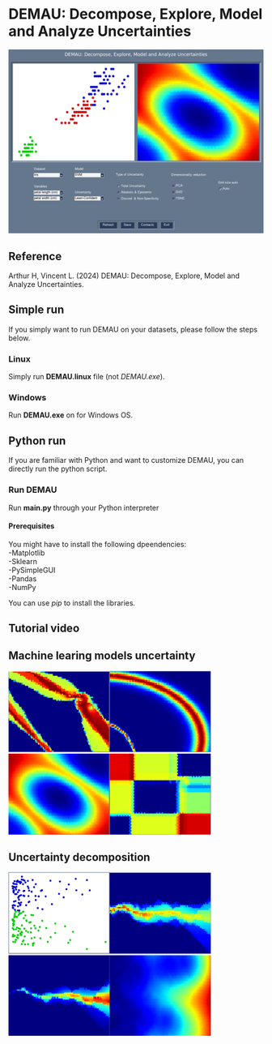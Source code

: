 # DEMAU: Decompose, Explore, Model and Analyze Uncertainties

<img src="figures/demau.png" alt="drawing" width="600"/>  

## Reference

Arthur H, Vincent L. (2024) DEMAU: Decompose, Explore, Model and Analyze Uncertainties.

## Simple run

If you simply want to run DEMAU on your datasets, please follow the steps below.

### Linux

Simply run __DEMAU.linux__ file (not _DEMAU.exe_).

### Windows

Run __DEMAU.exe__ on for Windows OS.

## Python run

If you are familiar with Python and want to customize DEMAU, you can directly run the python script.

### Run DEMAU

Run __main.py__ through your Python interpreter

#### Prerequisites

You might have to install the following dpeendencies:  
-Matplotlib  
-Sklearn  
-PySimpleGUI  
-Pandas  
-NumPy  

You can use _pip_ to install the libraries.

## Tutorial video

## Machine learing models uncertainty

<img src="figures/knn.png" alt="drawing" width="200"/><img src="figures/naivebayes.png" alt="drawing" width="200"/><img src="figures/svm.png" alt="drawing" width="200"/><img src="figures/rf.png" alt="drawing" width="200"/> 

## Uncertainty decomposition

<img src="figures/toy.png" alt="drawing" width="200"/><img src="figures/aleatoric.png" alt="drawing" width="200"/><img src="figures/epistemic.png" alt="drawing" width="200"/><img src="figures/nonspe.png" alt="drawing" width="200"/> 
